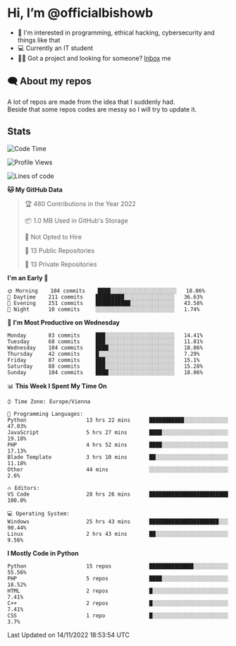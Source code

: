 # Hi, I’m @officialbishowb

- 👀 I'm interested in programming, ethical hacking, cybersecurity and things like that
- 💻 Currently an IT student
- 👩‍💻 Got a project and looking for someone? [Inbox](https://t.me/officialbishowb) me

## 🗨 About my repos
<p>A lot of repos are made from the idea that I suddenly had.<br>
Beside that some repos codes are messy so I will try to update it.</p>

## Stats
<!--START_SECTION:waka-->
![Code Time](http://img.shields.io/badge/Code%20Time-402%20hrs%201%20min-blue)

![Profile Views](http://img.shields.io/badge/Profile%20Views-0-blue)

![Lines of code](https://img.shields.io/badge/From%20Hello%20World%20I%27ve%20Written-1%20Million%20lines%20of%20code-blue)

**🐱 My GitHub Data** 

> 🏆 480 Contributions in the Year 2022
 > 
> 📦 1.0 MB Used in GitHub's Storage 
 > 
> 🚫 Not Opted to Hire
 > 
> 📜 13 Public Repositories 
 > 
> 🔑 13 Private Repositories  
 > 
**I'm an Early 🐤** 

```text
🌞 Morning    104 commits    ████░░░░░░░░░░░░░░░░░░░░░   18.06% 
🌆 Daytime    211 commits    █████████░░░░░░░░░░░░░░░░   36.63% 
🌃 Evening    251 commits    ███████████░░░░░░░░░░░░░░   43.58% 
🌙 Night      10 commits     ░░░░░░░░░░░░░░░░░░░░░░░░░   1.74%

```
📅 **I'm Most Productive on Wednesday** 

```text
Monday       83 commits     ███░░░░░░░░░░░░░░░░░░░░░░   14.41% 
Tuesday      68 commits     ███░░░░░░░░░░░░░░░░░░░░░░   11.81% 
Wednesday    104 commits    ████░░░░░░░░░░░░░░░░░░░░░   18.06% 
Thursday     42 commits     █░░░░░░░░░░░░░░░░░░░░░░░░   7.29% 
Friday       87 commits     ███░░░░░░░░░░░░░░░░░░░░░░   15.1% 
Saturday     88 commits     ███░░░░░░░░░░░░░░░░░░░░░░   15.28% 
Sunday       104 commits    ████░░░░░░░░░░░░░░░░░░░░░   18.06%

```


📊 **This Week I Spent My Time On** 

```text
⌚︎ Time Zone: Europe/Vienna

💬 Programming Languages: 
Python                   13 hrs 22 mins      ███████████░░░░░░░░░░░░░░   47.03% 
JavaScript               5 hrs 27 mins       ████░░░░░░░░░░░░░░░░░░░░░   19.18% 
PHP                      4 hrs 52 mins       ████░░░░░░░░░░░░░░░░░░░░░   17.13% 
Blade Template           3 hrs 10 mins       ██░░░░░░░░░░░░░░░░░░░░░░░   11.18% 
Other                    44 mins             ░░░░░░░░░░░░░░░░░░░░░░░░░   2.6%

🔥 Editors: 
VS Code                  28 hrs 26 mins      █████████████████████████   100.0%

💻 Operating System: 
Windows                  25 hrs 43 mins      ██████████████████████░░░   90.44% 
Linux                    2 hrs 43 mins       ██░░░░░░░░░░░░░░░░░░░░░░░   9.56%

```

**I Mostly Code in Python** 

```text
Python                   15 repos            ██████████████░░░░░░░░░░░   55.56% 
PHP                      5 repos             ████░░░░░░░░░░░░░░░░░░░░░   18.52% 
HTML                     2 repos             █░░░░░░░░░░░░░░░░░░░░░░░░   7.41% 
C++                      2 repos             █░░░░░░░░░░░░░░░░░░░░░░░░   7.41% 
CSS                      1 repo              █░░░░░░░░░░░░░░░░░░░░░░░░   3.7%

```



 Last Updated on 14/11/2022 18:53:54 UTC
<!--END_SECTION:waka-->
 

<!---
officialbishowb/officialbishowb is a ✨ special ✨ repository because its `README.md` (this file) appears on your GitHub profile.
You can click the Preview link to take a look at your changes.
--->
